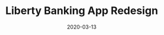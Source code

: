 ---
title: "Liberty Banking App Redesign"
date: "2020-03-13"
category: "UI/UX Design"
client: false
featuredImage: "../images/liberty-banking-app.png"
sharebuttons: true
projectLink: "https://dribbble.com/shots/10739025-Liberty-Banking-App-Redesign"
---
